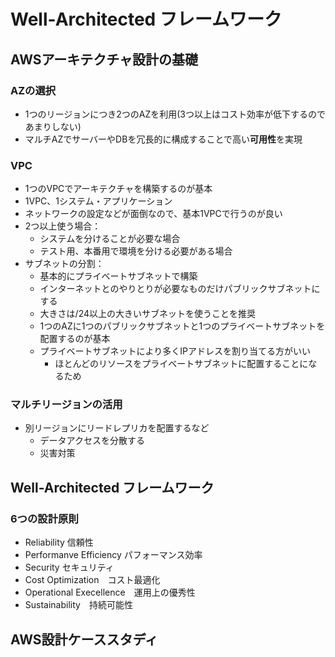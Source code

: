 # Well-Architected フレームワーク
## AWSアーキテクチャ設計の基礎

### AZの選択
- 1つのリージョンにつき2つのAZを利用(3つ以上はコスト効率が低下するのであまりしない)
- マルチAZでサーバーやDBを冗長的に構成することで高い**可用性**を実現

### VPC
- 1つのVPCでアーキテクチャを構築するのが基本
- 1VPC、1システム・アプリケーション
- ネットワークの設定などが面倒なので、基本1VPCで行うのが良い
- 2つ以上使う場合：
  - システムを分けることが必要な場合
  - テスト用、本番用で環境を分ける必要がある場合
- サブネットの分割：
  - 基本的にプライベートサブネットで構築
  - インターネットとのやりとりが必要なものだけパブリックサブネットにする
  - 大きさは/24以上の大きいサブネットを使うことを推奨
  - 1つのAZに1つのパブリックサブネットと1つのプライベートサブネットを配置するのが基本
  - プライベートサブネットにより多くIPアドレスを割り当てる方がいい
    - ほとんどのリソースをプライベートサブネットに配置することになるため

### マルチリージョンの活用
- 別リージョンにリードレプリカを配置するなど
  - データアクセスを分散する
  - 災害対策

## Well-Architected フレームワーク
### 6つの設計原則
- Reliability 信頼性
- Performanve Efficiency パフォーマンス効率
- Security セキュリティ
- Cost Optimization　コスト最適化
- Operational Execellence　運用上の優秀性
- Sustainability　持続可能性


## AWS設計ケーススタディ
